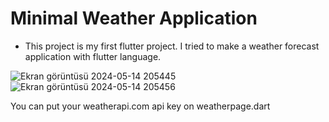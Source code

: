 # Minimal Weather Application
- This project is my first flutter project. I tried to make a weather forecast application with flutter language.

![Ekran görüntüsü 2024-05-14 205445](https://github.com/emirhan-coban/minimalweatherapp/assets/71819553/cdb087cb-df62-4079-8fd2-d323f0a9d13b)
![Ekran görüntüsü 2024-05-14 205456](https://github.com/emirhan-coban/minimalweatherapp/assets/71819553/234b5a52-bd69-408f-b3e9-d4e725a6bef1)

You can put your weatherapi.com api key on weatherpage.dart
